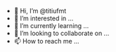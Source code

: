- 👋 Hi, I’m @titiufmt
- 👀 I’m interested in ...
- 🌱 I’m currently learning ...
- 💞️ I’m looking to collaborate on ...
- 📫 How to reach me ...

<!---
titiufmt/titiufmt is a ✨ special ✨ repository because its `README.md` (this file) appears on your GitHub profile.
You can click the Preview link to take a look at your changes.
--->

